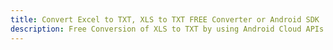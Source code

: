 ---title: Convert Excel to TXT, XLS to TXT FREE Converter or Android SDKdescription: Free Conversion of XLS to TXT by using Android Cloud APIs & SDKs. Also Create, Edit & Render Microsoft Excel, CSV and SpreadsheetML worksheets or spreadsheet in the Cloud.---